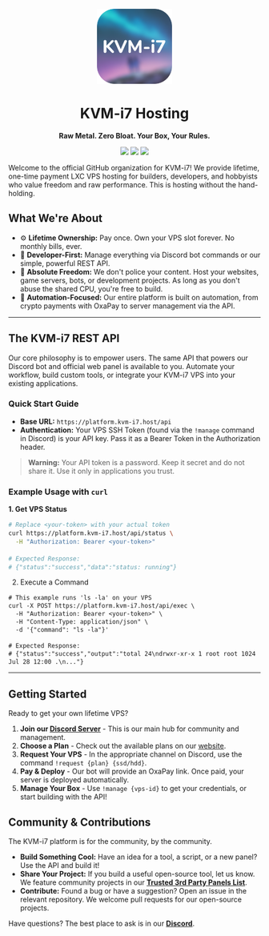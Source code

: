 <p align="center">
  <img src="https://github.com/kvm-i7/.github/blob/main/profile/logo.png?raw=true" alt="KVM-i7 Logo" width="150">
</p>

<h1 align="center">KVM-i7 Hosting</h1>

<p align="center">
  <strong>Raw Metal. Zero Bloat. Your Box, Your Rules.</strong>
</p>

<p align="center">
  <a href="https://discord.gg/compute"><img src="https://img.shields.io/badge/Join_our_Discord-2.1K%2B_Members-5865F2?style=for-the-badge&logo=discord&logoColor=white"></a>
  <a href="https://panel.kvm-i7.host/"><img src="https://img.shields.io/badge/Official_Panel-API_Powered-A6D8E8?style=for-the-badge&logo=data:image/svg+xml;base64,PHN2ZyB4bWxucz0iaHR0cDovL3d3dy53My5vcmcvMjAwMC9zdmciIHZpZXdCb3g9IjAgMCAyNCAyNCIgZmlsbD0iI2ZmZiI+PHBhdGggZD0iTTQgNmgxNnYxMEg0eiIvPjwvc3ZnPg=="></a>
    <a href="https://kvm-i7.host/status.html"><img src="https://img.shields.io/badge/Service_Status-Online-23a55a?style=for-the-badge&logo=data:image/svg+xml;base64,PHN2ZyB4bWxucz0iaHR0cDovL3d3dy53My5vcmcvMjAwMC9zdmciIHZpZXdCb3g9IjAgMCAyNCAyNCIgZmlsbD0iI2ZmZiI+PHBhdGggZD0iTTEyIDE3LjI3TDQuNSAxMi41bDEuNDE0LTEuNDE0TDExIDE0LjQ0bDYuMDgtNi4wOEwxOC41IDEyLjV6Ii8+PC9zdmc+"></a>
</p>

Welcome to the official GitHub organization for KVM-i7! We provide lifetime, one-time payment LXC VPS hosting for builders, developers, and hobbyists who value freedom and raw performance. This is hosting without the hand-holding.

## What We're About

*   ⚙️ **Lifetime Ownership:** Pay once. Own your VPS slot forever. No monthly bills, ever.
*   🚀 **Developer-First:** Manage everything via Discord bot commands or our simple, powerful REST API.
*   🗽 **Absolute Freedom:** We don't police your content. Host your websites, game servers, bots, or development projects. As long as you don't abuse the shared CPU, you're free to build.
*   🤖 **Automation-Focused:** Our entire platform is built on automation, from crypto payments with OxaPay to server management via the API.

---

## The KVM-i7 REST API

Our core philosophy is to empower users. The same API that powers our Discord bot and official web panel is available to you. Automate your workflow, build custom tools, or integrate your KVM-i7 VPS into your existing applications.

### Quick Start Guide

*   **Base URL:** `https://platform.kvm-i7.host/api`
*   **Authentication:** Your VPS SSH Token (found via the `!manage` command in Discord) is your API key. Pass it as a Bearer Token in the Authorization header.

> **Warning:** Your API token is a password. Keep it secret and do not share it. Use it only in applications you trust.

### Example Usage with `curl`

**1. Get VPS Status**
```bash
# Replace <your-token> with your actual token
curl https://platform.kvm-i7.host/api/status \
  -H "Authorization: Bearer <your-token>"

# Expected Response:
# {"status":"success","data":"status: running"}
```
2. Execute a Command
```
# This example runs 'ls -la' on your VPS
curl -X POST https://platform.kvm-i7.host/api/exec \
  -H "Authorization: Bearer <your-token>" \
  -H "Content-Type: application/json" \
  -d '{"command": "ls -la"}'

# Expected Response:
# {"status":"success","output":"total 24\ndrwxr-xr-x 1 root root 1024 Jul 28 12:00 .\n..."}
```

---

## Getting Started

Ready to get your own lifetime VPS?

1.  **Join our [Discord Server](https://discord.gg/t3vps)** - This is our main hub for community and management.
2.  **Choose a Plan** - Check out the available plans on our [website](https://kvm-i7.host/#plans).
3.  **Request Your VPS** - In the appropriate channel on Discord, use the command `!request {plan} {ssd/hdd}`.
4.  **Pay & Deploy** - Our bot will provide an OxaPay link. Once paid, your server is deployed automatically.
5.  **Manage Your Box** - Use `!manage {vps-id}` to get your credentials, or start building with the API!

## Community & Contributions

The KVM-i7 platform is for the community, by the community.

*   **Build Something Cool:** Have an idea for a tool, a script, or a new panel? Use the API and build it!
*   **Share Your Project:** If you build a useful open-source tool, let us know. We feature community projects in our **[Trusted 3rd Party Panels List](https://kvm-i7.host/trusted)**.
*   **Contribute:** Found a bug or have a suggestion? Open an issue in the relevant repository. We welcome pull requests for our open-source projects.

Have questions? The best place to ask is in our **[Discord](https://discord.gg/compute)**.
